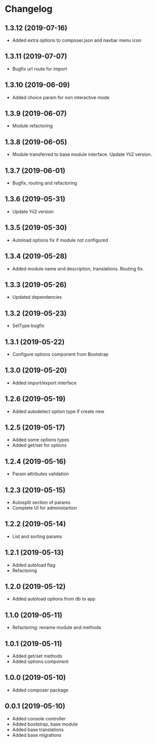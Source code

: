 Changelog
=========

## 1.3.12 (2019-07-16)
 * Added extra options to composer.json and navbar menu icon

## 1.3.11 (2019-07-07)
 * Bugfix url route for import
 
## 1.3.10 (2019-06-09)
 * Added choice param for non interactive mode
 
## 1.3.9 (2019-06-07)
 * Module refactoring

## 1.3.8 (2019-06-05)
 * Module transferred to base module interface. Update Yii2 version.

## 1.3.7 (2019-06-01)
 * Bugfix, routing and refactoring

## 1.3.6 (2019-05-31)
 * Update Yii2 version
 
## 1.3.5 (2019-05-30)
 * Autoload options fix if module not configured
 
## 1.3.4 (2019-05-28)
 * Added module name and description, translations. Routing fix.
 
## 1.3.3 (2019-05-26)
 * Updated dependencies
 
## 1.3.2 (2019-05-23)
 * SetType bugfix
 
## 1.3.1 (2019-05-22)
 * Configure options component from Bootstrap
 
## 1.3.0 (2019-05-20)
 * Added import/export interface
 
## 1.2.6 (2019-05-19)
 * Added autodetect option type if create new
 
## 1.2.5 (2019-05-17)
 * Added some options types
 * Added get/set for options
 
## 1.2.4 (2019-05-16)
 * Param attributes validation
 
## 1.2.3 (2019-05-15)
 * Autosplit section of params
 * Complete UI for administartion
 
## 1.2.2 (2019-05-14)
 * List and sorting params
 
## 1.2.1 (2019-05-13)
 * Added autoload flag
 * Refactoring
 
## 1.2.0 (2019-05-12)
 * Added autoload options from db to app
 
## 1.1.0 (2019-05-11)
 * Refactoring: rename module and methods
 
## 1.0.1 (2019-05-11)
 * Added get/set methods
 * Added options component
 
## 1.0.0 (2019-05-10)
 * Added composer package
 
## 0.0.1 (2019-05-10)
 * Added console controller
 * Added bootstrap, base module
 * Added base translations
 * Added base migrations